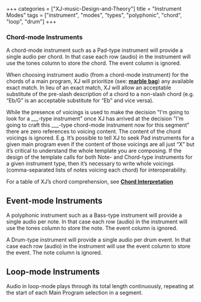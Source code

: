 +++
categories = ["XJ-music-Design-and-Theory"]
title = "Instrument Modes"
tags = ["instrument", "modes", "types", "polyphonic", "chord", "loop", "drum"]
+++

### Chord-mode Instruments

A chord-mode instrument such as a Pad-type instrument will provide a single audio per chord. In that case each row (audio) in the instrument will use the tones column to store the chord. The event column is ignored.

When choosing instrument audio (from a chord-mode instrument) for the chords of a main program, XJ will prioritize (see: [**marble bag**](/making-xj-music/memes)) any available exact match. In lieu of an exact match, XJ will allow an acceptable substitute of the pre-slash description of a chord to a non-slash chord (e.g. “Eb/G” is an acceptable substitute for “Eb” and vice versa).

While the presence of voicings is used to make the decision "I'm going to look for a ___-type instrument" once XJ has arrived at the decision "I'm going to craft this ___-type chord-mode instrument now for this segment" there are zero references to voicing content. The content of the chord voicings is ignored. E.g. It’s possible to tell XJ to seek Pad instruments for a given main program even if the content of those voicings are all just “X” but it’s critical to understand the whole template you are composing. If the design of the template calls for both Note- and Chord-type instruments for a given instrument type, then it’s necessary to write whole voicings (comma-separated lists of notes voicing each chord) for interoperability.

For a table of XJ’s chord comprehension, see [**Chord Interpretation**](/making-xj-music/chords/)

## Event-mode Instruments

A polyphonic instrument such as a Bass-type instrument will provide a single audio per note. In that case each row (audio) in the instrument will use the tones column to store the note. The event column is ignored.

A Drum-type instrument will provide a single audio per drum event. In that case each row (audio) in the instrument will use the event column to store the event. The note column is ignored.

## Loop-mode Instruments

Audio in loop-mode plays through its total length continuously, repeating at the start of each Main Program selection in a segment.
